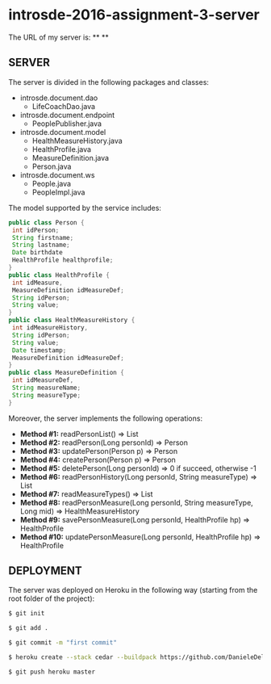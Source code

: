 # introsde-2016-assignment-3-server

The URL of my server is: ** **

## SERVER
The server is divided in the following packages and classes:

* introsde.document.dao
  * LifeCoachDao.java
* introsde.document.endpoint
  * PeoplePublisher.java
* introsde.document.model
  * HealthMeasureHistory.java
  * HealthProfile.java
  * MeasureDefinition.java
  * Person.java
* introsde.document.ws
  * People.java
  * PeopleImpl.java
  
The model supported by the service includes:
```java
public class Person {
 int idPerson;
 String firstname;
 String lastname;
 Date birthdate
 HealthProfile healthprofile;
}
public class HealthProfile {
 int idMeasure,
 MeasureDefinition idMeasureDef;
 String idPerson;
 String value;
}
public class HealthMeasureHistory {
 int idMeasureHistory,
 String idPerson;
 String value;
 Date timestamp;
 MeasureDefinition idMeasureDef;
}
public class MeasureDefinition {
 int idMeasureDef,
 String measureName;
 String measureType;
}
```

Moreover, the server implements the following operations:
* **Method #1:** readPersonList() => List<Person>
* **Method #2:** readPerson(Long personId) => Person
* **Method #3:** updatePerson(Person p) => Person
* **Method #4:** createPerson(Person p) => Person
* **Method #5:** deletePerson(Long personId) => 0 if succeed, otherwise -1
* **Method #6:** readPersonHistory(Long personId, String measureType) => List<HealthMeasureHistory>
* **Method #7:** readMeasureTypes() => List<MeasureDefinition>
* **Method #8:** readPersonMeasure(Long personId, String measureType, Long mid) => HealthMeasureHistory
* **Method #9:** savePersonMeasure(Long personId, HealthProfile hp) => HealthProfile
* **Method #10:** updatePersonMeasure(Long personId, HealthProfile hp) => HealthProfile

## DEPLOYMENT

The server was deployed on Heroku in the following way (starting from the root folder of the project):

```sh
$ git init

$ git add .

$ git commit -m "first commit"

$ heroku create --stack cedar --buildpack https://github.com/DanieleDellagiacoma/heroku-buildpack-ant

$ git push heroku master
```
